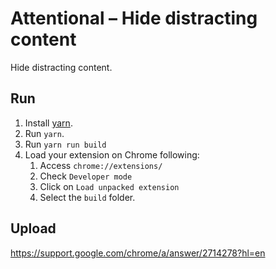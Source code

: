 # Attentional – Hide distracting content

Hide distracting content.

## Run
1. Install [yarn](https://yarnpkg.com/lang/en/docs/install/).
2. Run `yarn`.
3. Run `yarn run build`
4. Load your extension on Chrome following:
    1. Access `chrome://extensions/`
    2. Check `Developer mode`
    3. Click on `Load unpacked extension`
    4. Select the `build` folder.

## Upload
https://support.google.com/chrome/a/answer/2714278?hl=en
